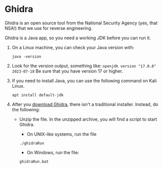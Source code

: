 # Ghidra

Ghidra is an open source tool from the National Security Agency (yes, that NSA!) that we use for reverse engineering.

Ghidra is a Java app, so you need a working JDK before you can run it. 

1. On a Linux machine, you can check your Java version with:
    ```
    java -version
    ```

2. Look for the version output, something like:
    ```openjdk version "17.0.8" 2023-07-18```
Be sure that you have version 17 or higher. 

3. If you need to install Java, you can use the following command on Kali Linux.
    ```
    apt install default-jdk
    ```


4. After you [download Ghidra](https://ghidra-sre.org/), there isn't a traditional installer. Instead, do the following:
    * Unzip the file. In the unzipped archive, you will find a script to start Ghidra.
        *   On UNIX-like systems, run the file 
        ```
        ./ghidraRun
        ```

        * On Windows, run the file:
        ```
        ghidraRun.bat
        ```


